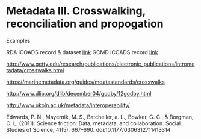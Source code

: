 # Metadata III. Crosswalking, reconciliation and propogation

Examples

RDA ICOADS record & dataset [link](http://rda.ucar.edu/datasets/ds540.0/#!docs)
GCMD ICOADS record [link](http://gcmd.nasa.gov/KeywordSearch/Metadata.do?Portal=GCMD&KeywordPath=%5BFreetext%3D%27icoads%27%5D&OrigMetadataNode=GCMD&EntryId=NCAR_DS540.1&MetadataView=Full&MetadataType=0&lbnode=mdlb2#maincontent)

http://www.getty.edu/research/publications/electronic_publications/intrometadata/crosswalks.html

https://marinemetadata.org/guides/mdatastandards/crosswalks

http://www.dlib.org/dlib/december04/godby/12godby.html

http://www.ukoln.ac.uk/metadata/interoperability/

Edwards, P. N., Mayernik, M. S., Batcheller, a. L., Bowker, G. C., & Borgman, C. L. (2011). Science friction: Data, metadata, and collaboration. Social Studies of Science, 41(5), 667–690. doi:10.1177/0306312711413314